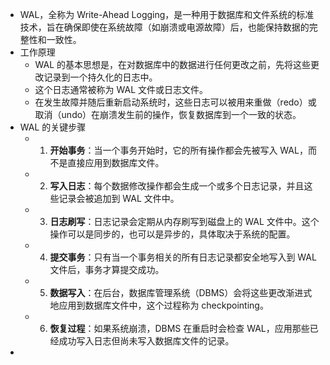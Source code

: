 - WAL，全称为 Write-Ahead Logging，是一种用于数据库和文件系统的标准技术，旨在确保即使在系统故障（如崩溃或电源故障）后，也能保持数据的完整性和一致性。
- 工作原理
	- WAL 的基本思想是，在对数据库中的数据进行任何更改之前，先将这些更改记录到一个持久化的日志中。
	- 这个日志通常被称为 WAL 文件或日志文件。
	- 在发生故障并随后重新启动系统时，这些日志可以被用来重做（redo）或取消（undo）在崩溃发生前的操作，恢复数据库到一个一致的状态。
- WAL 的关键步骤
	- 1. **开始事务**：当一个事务开始时，它的所有操作都会先被写入 WAL，而不是直接应用到数据库文件。
	- 2. **写入日志**：每个数据修改操作都会生成一个或多个日志记录，并且这些记录会被追加到 WAL 文件中。
	- 3. **日志刷写**：日志记录会定期从内存刷写到磁盘上的 WAL 文件中。这个操作可以是同步的，也可以是异步的，具体取决于系统的配置。
	- 4. **提交事务**：只有当一个事务相关的所有日志记录都安全地写入到 WAL 文件后，事务才算提交成功。
	- 5. **数据写入**：在后台，数据库管理系统（DBMS）会将这些更改渐进式地应用到数据库文件中，这个过程称为 checkpointing。
	- 6. **恢复过程**：如果系统崩溃，DBMS 在重启时会检查 WAL，应用那些已经成功写入日志但尚未写入数据库文件的记录。
-